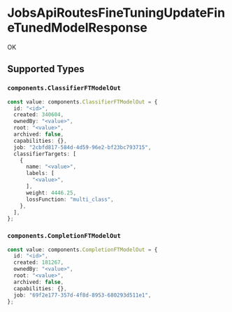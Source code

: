 # JobsApiRoutesFineTuningUpdateFineTunedModelResponse

OK


## Supported Types

### `components.ClassifierFTModelOut`

```typescript
const value: components.ClassifierFTModelOut = {
  id: "<id>",
  created: 340604,
  ownedBy: "<value>",
  root: "<value>",
  archived: false,
  capabilities: {},
  job: "2cbfd817-584d-4d59-96e2-bf23bc793715",
  classifierTargets: [
    {
      name: "<value>",
      labels: [
        "<value>",
      ],
      weight: 4446.25,
      lossFunction: "multi_class",
    },
  ],
};
```

### `components.CompletionFTModelOut`

```typescript
const value: components.CompletionFTModelOut = {
  id: "<id>",
  created: 181267,
  ownedBy: "<value>",
  root: "<value>",
  archived: false,
  capabilities: {},
  job: "69f2e177-357d-4f8d-8953-680293d511e1",
};
```

